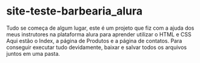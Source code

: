 # site-teste-barbearia_alura
Tudo se começa de algum lugar, este é um projeto que fiz com a ajuda dos meus instrutores na plataforma alura para aprender utilizar o HTML e CSS
Aqui estão o Index, a página de Produtos e a página de contatos.
Para conseguir executar tudo devidamente, baixar e salvar todos os arquivos juntos em uma pasta.
